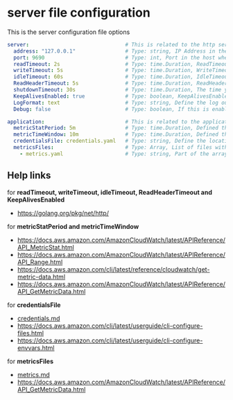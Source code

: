 # server file configuration

This is the server configuration file options

```yaml
server:                               # This is related to the http service configuration
  address: "127.0.0.1"                # Type: string, IP Address in the host where you want to the application listen 
  port: 9690                          # Type: int, Port in the host where you want to the application listen
  readTimeout: 2s                     # Type: time.Duration, ReadTimeout is the maximum duration for reading the entire request, including the body. see: https://golang.org/pkg/net/http/
  writeTimeout: 5s                    # Type: time.Duration, WriteTimeout is the maximum duration before timing out writes of the response. see: https://golang.org/pkg/net/http/ 
  idleTimeout: 60s                    # Type: time.Duration, IdleTimeout is the maximum amount of time to wait for the next request when keep-alives are enabled. see: https://golang.org/pkg/net/http/
  ReadHeaderTimeout: 5s               # Type: time.Duration, ReadHeaderTimeout is the amount of time allowed to read request headers. see: https://golang.org/pkg/net/http/
  shutdownTimeout: 30s                # Type: time.Duration, The time you want to wait until connections established finish before shutdown the server
  KeepAlivesEnabled: true             # Type: boolean, KeepAlivesEnabled controls whether HTTP keep-alives are enabled. see: https://golang.org/pkg/net/http/
  LogFormat: text                     # Type: string, Define the log output format of the server, valid values [text|json]
  Debug: false                        # Type: boolean, If this is enabled, the log debug messages are visible in the log output

application:                          # This is related to the application behavior
  metricStatPeriod: 5m                # Type: time.Duration, Defined the global period of time .see: https://docs.aws.amazon.com/AmazonCloudWatch/latest/APIReference/API_MetricStat.html
  metricTimeWindow: 10m               # Type: time.Duration, Defined the time windows between the StartTime and EndTime. see: https://docs.aws.amazon.com/AmazonCloudWatch/latest/APIReference/API_GetMetricData.html
  credentialsFile: credentials.yaml   # Type: string, Define the location/path with the file that could contain the different AWS credentials information  
  metricsFiles:                       # Type: Array, List of files with the definitions of metrics queries 
    - metrics.yaml                    # Type: string, Part of the array list with the location/path of file with the metrics queries in the format defined in metrics.md file
```

## Help links

for **readTimeout, writeTimeout, idleTimeout, ReadHeaderTimeout and KeepAlivesEnabled**

* https://golang.org/pkg/net/http/

for **metricStatPeriod and metricTimeWindow**

* https://docs.aws.amazon.com/AmazonCloudWatch/latest/APIReference/API_MetricStat.html
* https://docs.aws.amazon.com/AmazonCloudWatch/latest/APIReference/API_Range.html
* https://docs.aws.amazon.com/cli/latest/reference/cloudwatch/get-metric-data.html
* https://docs.aws.amazon.com/AmazonCloudWatch/latest/APIReference/API_GetMetricData.html

for **credentialsFile**

* [credentials.md](credentials.md)
* https://docs.aws.amazon.com/cli/latest/userguide/cli-configure-files.html
* https://docs.aws.amazon.com/cli/latest/userguide/cli-configure-envvars.html

for **metricsFiles**

* [metrics.md](metrics.md)
* https://docs.aws.amazon.com/AmazonCloudWatch/latest/APIReference/API_GetMetricData.html